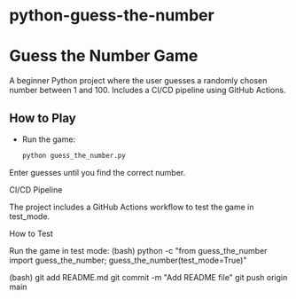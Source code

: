 # python-guess-the-number
# Guess the Number Game

A beginner Python project where the user guesses a randomly chosen number between 1 and 100. Includes a CI/CD pipeline using GitHub Actions.

## How to Play
- Run the game:
  ```bash
  python guess_the_number.py

Enter guesses until you find the correct number.

CI/CD Pipeline

The project includes a GitHub Actions workflow to test the game in test_mode.

How to Test

Run the game in test mode:
(bash) python -c "from guess_the_number import guess_the_number; guess_the_number(test_mode=True)"

(bash)
git add README.md
git commit -m "Add README file"
git push origin main
